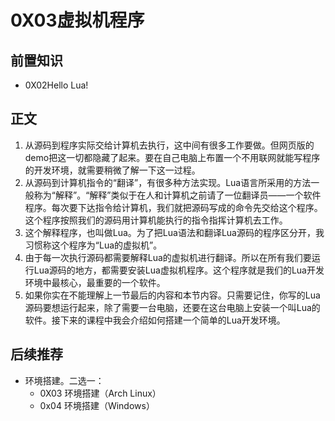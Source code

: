 # 0X03虚拟机程序
## 前置知识
* 0X02Hello Lua!
## 正文
1. 从源码到程序实际交给计算机去执行，这中间有很多工作要做。但网页版的demo把这一切都隐藏了起来。要在自己电脑上布置一个不用联网就能写程序的开发环境，就需要稍微了解一下这一过程。
2. 从源码到计算机指令的“翻译”，有很多种方法实现。Lua语言所采用的方法一般称为“解释”。“解释”类似于在人和计算机之前请了一位翻译员——一个软件程序。每次要下达指令给计算机，我们就把源码写成的命令先交给这个程序。这个程序按照我们的源码用计算机能执行的指令指挥计算机去工作。
3. 这个解释程序，也叫做Lua。为了把Lua语法和翻译Lua源码的程序区分开，我习惯称这个程序为“Lua的虚拟机”。
4. 由于每一次执行源码都需要解释Lua的虚拟机进行翻译。所以在所有我们要运行Lua源码的地方，都需要安装Lua虚拟机程序。这个程序就是我们的Lua开发环境中最核心，最重要的一个软件。
5. 如果你实在不能理解上一节最后的内容和本节内容。只需要记住，你写的Lua源码要想运行起来，除了需要一台电脑，还要在这台电脑上安装一个叫Lua的软件。接下来的课程中我会介绍如何搭建一个简单的Lua开发环境。
## 后续推荐
* 环境搭建。二选一：
    + 0X03   环境搭建（Arch Linux）
    + 0x04   环境搭建（Windows）